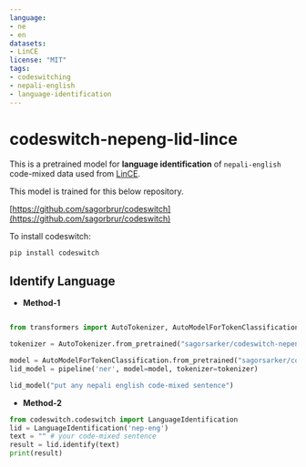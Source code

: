 ```yaml
---
language:
- ne
- en
datasets:
- LinCE
license: "MIT"
tags:
- codeswitching
- nepali-english
- language-identification
---
```


# codeswitch-nepeng-lid-lince
This is a pretrained model for **language identification** of `nepali-english` code-mixed data used from [LinCE](https://ritual.uh.edu/lince/home).

This model is trained for this below repository. 

[https://github.com/sagorbrur/codeswitch](https://github.com/sagorbrur/codeswitch)

To install codeswitch:

```
pip install codeswitch
```

## Identify Language

* **Method-1**

```py

from transformers import AutoTokenizer, AutoModelForTokenClassification, pipeline

tokenizer = AutoTokenizer.from_pretrained("sagorsarker/codeswitch-nepeng-lid-lince")

model = AutoModelForTokenClassification.from_pretrained("sagorsarker/codeswitch-nepeng-lid-lince")
lid_model = pipeline('ner', model=model, tokenizer=tokenizer)

lid_model("put any nepali english code-mixed sentence")

```

* **Method-2**

```py
from codeswitch.codeswitch import LanguageIdentification
lid = LanguageIdentification('nep-eng') 
text = "" # your code-mixed sentence 
result = lid.identify(text)
print(result)

```

